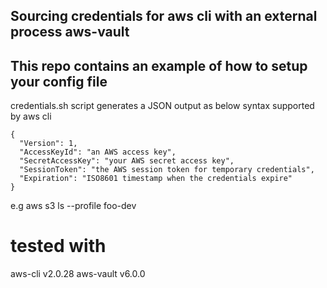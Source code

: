 ## Sourcing credentials for aws cli with an external process aws-vault
## This repo contains an example of how to setup your config file
credentials.sh script generates a JSON output as below syntax supported by aws cli
```
{
  "Version": 1,
  "AccessKeyId": "an AWS access key",
  "SecretAccessKey": "your AWS secret access key",
  "SessionToken": "the AWS session token for temporary credentials", 
  "Expiration": "ISO8601 timestamp when the credentials expire"
}  
```

e.g aws s3 ls --profile foo-dev

# tested with
aws-cli v2.0.28
aws-vault v6.0.0